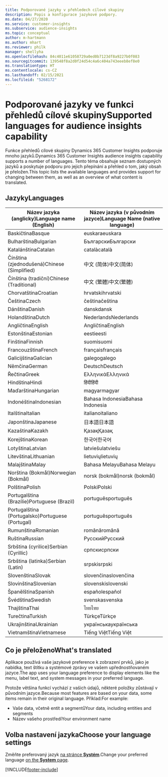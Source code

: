 ```yaml
---
title: Podporované jazyky v přehledech cílové skupiny
description: Popis a konfigurace jazykové podpory.
ms.date: 04/27/2020
ms.service: customer-insights
ms.subservice: audience-insights
ms.topic: conceptual
author: m-hartmann
ms.author: mhart
ms.reviewer: philk
manager: shellyha
ms.openlocfilehash: 84c4011e61058729a0ed0b7123df8a9227b0f083
ms.sourcegitcommit: 139548f8a2d0f24d54c4a6c404a743eeeb8ef8e0
ms.translationtype: HT
ms.contentlocale: cs-CZ
ms.lasthandoff: 02/15/2021
ms.locfileid: "5268172"
---
```

# <a name="supported-languages-for-audience-insights-capability"></a><span data-ttu-id="4a37b-103">Podporované jazyky ve funkci přehledů cílové skupiny</span><span class="sxs-lookup"><span data-stu-id="4a37b-103">Supported languages for audience insights capability</span></span>

<span data-ttu-id="4a37b-104">Funkce přehledů cílové skupiny Dynamics 365 Customer Insights podporuje mnoho jazyků.</span><span class="sxs-lookup"><span data-stu-id="4a37b-104">Dynamics 365 Customer Insights audience insights capability supports a number of languages.</span></span> <span data-ttu-id="4a37b-105">Tento téma obsahuje seznam dostupných jazyků a poskytuje podporu pro jejich přepínání a přehled o tom, jaký obsah je přeložen.</span><span class="sxs-lookup"><span data-stu-id="4a37b-105">This topic lists the available languages and provides support for changing between them, as well as an overview of what content is translated.</span></span>

## <a name="languages"></a><span data-ttu-id="4a37b-106">Jazyky</span><span class="sxs-lookup"><span data-stu-id="4a37b-106">Languages</span></span>

| <span data-ttu-id="4a37b-107">Název jazyka (anglicky)</span><span class="sxs-lookup"><span data-stu-id="4a37b-107">Language name (English)</span></span>|  <span data-ttu-id="4a37b-108">Název jazyka (v původním jazyce)</span><span class="sxs-lookup"><span data-stu-id="4a37b-108">Language Name (native language)</span></span> |
| ------------- | ------------- |
| <span data-ttu-id="4a37b-109">Baskičtina</span><span class="sxs-lookup"><span data-stu-id="4a37b-109">Basque</span></span> | <span data-ttu-id="4a37b-110">euskara</span><span class="sxs-lookup"><span data-stu-id="4a37b-110">euskara</span></span> |
| <span data-ttu-id="4a37b-111">Bulharština</span><span class="sxs-lookup"><span data-stu-id="4a37b-111">Bulgarian</span></span> | <span data-ttu-id="4a37b-112">Български</span><span class="sxs-lookup"><span data-stu-id="4a37b-112">Български</span></span> |
| <span data-ttu-id="4a37b-113">Katalánština</span><span class="sxs-lookup"><span data-stu-id="4a37b-113">Catalan</span></span> | <span data-ttu-id="4a37b-114">català</span><span class="sxs-lookup"><span data-stu-id="4a37b-114">català</span></span> |
| <span data-ttu-id="4a37b-115">Čínština (zjednodušená)</span><span class="sxs-lookup"><span data-stu-id="4a37b-115">Chinese (Simplified)</span></span> | <span data-ttu-id="4a37b-116">中文 (简体)</span><span class="sxs-lookup"><span data-stu-id="4a37b-116">中文(简体)</span></span> |
| <span data-ttu-id="4a37b-117">Čínština (tradiční)</span><span class="sxs-lookup"><span data-stu-id="4a37b-117">Chinese (Traditional)</span></span> | <span data-ttu-id="4a37b-118">中文 (繁體)</span><span class="sxs-lookup"><span data-stu-id="4a37b-118">中文(繁體)</span></span> |
| <span data-ttu-id="4a37b-119">Chorvatština</span><span class="sxs-lookup"><span data-stu-id="4a37b-119">Croatian</span></span> | <span data-ttu-id="4a37b-120">hrvatski</span><span class="sxs-lookup"><span data-stu-id="4a37b-120">hrvatski</span></span> |
| <span data-ttu-id="4a37b-121">Čeština</span><span class="sxs-lookup"><span data-stu-id="4a37b-121">Czech</span></span> | <span data-ttu-id="4a37b-122">čeština</span><span class="sxs-lookup"><span data-stu-id="4a37b-122">čeština</span></span> |
| <span data-ttu-id="4a37b-123">Dánština</span><span class="sxs-lookup"><span data-stu-id="4a37b-123">Danish</span></span> | <span data-ttu-id="4a37b-124">dansk</span><span class="sxs-lookup"><span data-stu-id="4a37b-124">dansk</span></span> |
| <span data-ttu-id="4a37b-125">Holandština</span><span class="sxs-lookup"><span data-stu-id="4a37b-125">Dutch</span></span> | <span data-ttu-id="4a37b-126">Nederlands</span><span class="sxs-lookup"><span data-stu-id="4a37b-126">Nederlands</span></span> |
| <span data-ttu-id="4a37b-127">Angličtina</span><span class="sxs-lookup"><span data-stu-id="4a37b-127">English</span></span> | <span data-ttu-id="4a37b-128">Angličtina</span><span class="sxs-lookup"><span data-stu-id="4a37b-128">English</span></span> |
| <span data-ttu-id="4a37b-129">Estonština</span><span class="sxs-lookup"><span data-stu-id="4a37b-129">Estonian</span></span> | <span data-ttu-id="4a37b-130">eesti</span><span class="sxs-lookup"><span data-stu-id="4a37b-130">eesti</span></span> |
| <span data-ttu-id="4a37b-131">Finština</span><span class="sxs-lookup"><span data-stu-id="4a37b-131">Finnish</span></span> | <span data-ttu-id="4a37b-132">suomi</span><span class="sxs-lookup"><span data-stu-id="4a37b-132">suomi</span></span> |
| <span data-ttu-id="4a37b-133">Francouzština</span><span class="sxs-lookup"><span data-stu-id="4a37b-133">French</span></span> | <span data-ttu-id="4a37b-134">français</span><span class="sxs-lookup"><span data-stu-id="4a37b-134">français</span></span> |
| <span data-ttu-id="4a37b-135">Galicijština</span><span class="sxs-lookup"><span data-stu-id="4a37b-135">Galician</span></span> | <span data-ttu-id="4a37b-136">galego</span><span class="sxs-lookup"><span data-stu-id="4a37b-136">galego</span></span> |
| <span data-ttu-id="4a37b-137">Němčina</span><span class="sxs-lookup"><span data-stu-id="4a37b-137">German</span></span> | <span data-ttu-id="4a37b-138">Deutsch</span><span class="sxs-lookup"><span data-stu-id="4a37b-138">Deutsch</span></span> |
| <span data-ttu-id="4a37b-139">Řečtina</span><span class="sxs-lookup"><span data-stu-id="4a37b-139">Greek</span></span> | <span data-ttu-id="4a37b-140">Ελληνικά</span><span class="sxs-lookup"><span data-stu-id="4a37b-140">Ελληνικά</span></span> |
| <span data-ttu-id="4a37b-141">Hindština</span><span class="sxs-lookup"><span data-stu-id="4a37b-141">Hindi</span></span> | <span data-ttu-id="4a37b-142">हिंदी</span><span class="sxs-lookup"><span data-stu-id="4a37b-142">हिंदी</span></span> |
| <span data-ttu-id="4a37b-143">Maďarština</span><span class="sxs-lookup"><span data-stu-id="4a37b-143">Hungarian</span></span> | <span data-ttu-id="4a37b-144">magyar</span><span class="sxs-lookup"><span data-stu-id="4a37b-144">magyar</span></span> |
| <span data-ttu-id="4a37b-145">Indonéština</span><span class="sxs-lookup"><span data-stu-id="4a37b-145">Indonesian</span></span> | <span data-ttu-id="4a37b-146">Bahasa Indonesia</span><span class="sxs-lookup"><span data-stu-id="4a37b-146">Bahasa Indonesia</span></span> |
| <span data-ttu-id="4a37b-147">Italština</span><span class="sxs-lookup"><span data-stu-id="4a37b-147">Italian</span></span> | <span data-ttu-id="4a37b-148">italiano</span><span class="sxs-lookup"><span data-stu-id="4a37b-148">italiano</span></span> |
| <span data-ttu-id="4a37b-149">Japonština</span><span class="sxs-lookup"><span data-stu-id="4a37b-149">Japanese</span></span> | <span data-ttu-id="4a37b-150">日本語</span><span class="sxs-lookup"><span data-stu-id="4a37b-150">日本語</span></span> |
| <span data-ttu-id="4a37b-151">Kazaština</span><span class="sxs-lookup"><span data-stu-id="4a37b-151">Kazakh</span></span> | <span data-ttu-id="4a37b-152">Қазақ</span><span class="sxs-lookup"><span data-stu-id="4a37b-152">Қазақ</span></span> |
| <span data-ttu-id="4a37b-153">Korejština</span><span class="sxs-lookup"><span data-stu-id="4a37b-153">Korean</span></span> | <span data-ttu-id="4a37b-154">한국어</span><span class="sxs-lookup"><span data-stu-id="4a37b-154">한국어</span></span> |
| <span data-ttu-id="4a37b-155">Lotyština</span><span class="sxs-lookup"><span data-stu-id="4a37b-155">Latvian</span></span> | <span data-ttu-id="4a37b-156">latviešu</span><span class="sxs-lookup"><span data-stu-id="4a37b-156">latviešu</span></span> |
| <span data-ttu-id="4a37b-157">Litevština</span><span class="sxs-lookup"><span data-stu-id="4a37b-157">Lithuanian</span></span> | <span data-ttu-id="4a37b-158">lietuvių</span><span class="sxs-lookup"><span data-stu-id="4a37b-158">lietuvių</span></span> |
| <span data-ttu-id="4a37b-159">Malajština</span><span class="sxs-lookup"><span data-stu-id="4a37b-159">Malay</span></span> | <span data-ttu-id="4a37b-160">Bahasa Melayu</span><span class="sxs-lookup"><span data-stu-id="4a37b-160">Bahasa Melayu</span></span> |
| <span data-ttu-id="4a37b-161">Norština (Bokmål)</span><span class="sxs-lookup"><span data-stu-id="4a37b-161">Norwegian (Bokmål)</span></span> | <span data-ttu-id="4a37b-162">norsk (bokmål)</span><span class="sxs-lookup"><span data-stu-id="4a37b-162">norsk (bokmål)</span></span> |
| <span data-ttu-id="4a37b-163">Polština</span><span class="sxs-lookup"><span data-stu-id="4a37b-163">Polish</span></span> | <span data-ttu-id="4a37b-164">Polski</span><span class="sxs-lookup"><span data-stu-id="4a37b-164">Polski</span></span> |
| <span data-ttu-id="4a37b-165">Portugalština (Brazílie)</span><span class="sxs-lookup"><span data-stu-id="4a37b-165">Portuguese (Brazil)</span></span> | <span data-ttu-id="4a37b-166">português</span><span class="sxs-lookup"><span data-stu-id="4a37b-166">português</span></span> |
| <span data-ttu-id="4a37b-167">Portugalština (Portugalsko)</span><span class="sxs-lookup"><span data-stu-id="4a37b-167">Portuguese (Portugal)</span></span> | <span data-ttu-id="4a37b-168">português</span><span class="sxs-lookup"><span data-stu-id="4a37b-168">português</span></span> |
| <span data-ttu-id="4a37b-169">Rumunština</span><span class="sxs-lookup"><span data-stu-id="4a37b-169">Romanian</span></span> | <span data-ttu-id="4a37b-170">română</span><span class="sxs-lookup"><span data-stu-id="4a37b-170">română</span></span> |
| <span data-ttu-id="4a37b-171">Ruština</span><span class="sxs-lookup"><span data-stu-id="4a37b-171">Russian</span></span> | <span data-ttu-id="4a37b-172">Русский</span><span class="sxs-lookup"><span data-stu-id="4a37b-172">Русский</span></span> |
| <span data-ttu-id="4a37b-173">Srbština (cyrilice)</span><span class="sxs-lookup"><span data-stu-id="4a37b-173">Serbian (Cyrillic)</span></span> | <span data-ttu-id="4a37b-174">српски</span><span class="sxs-lookup"><span data-stu-id="4a37b-174">српски</span></span> |
| <span data-ttu-id="4a37b-175">Srbština (latinka)</span><span class="sxs-lookup"><span data-stu-id="4a37b-175">Serbian (Latin)</span></span> | <span data-ttu-id="4a37b-176">srpski</span><span class="sxs-lookup"><span data-stu-id="4a37b-176">srpski</span></span> |
| <span data-ttu-id="4a37b-177">Slovenština</span><span class="sxs-lookup"><span data-stu-id="4a37b-177">Slovak</span></span> | <span data-ttu-id="4a37b-178">slovenčina</span><span class="sxs-lookup"><span data-stu-id="4a37b-178">slovenčina</span></span> |
| <span data-ttu-id="4a37b-179">Slovinština</span><span class="sxs-lookup"><span data-stu-id="4a37b-179">Slovenian</span></span> | <span data-ttu-id="4a37b-180">slovenski</span><span class="sxs-lookup"><span data-stu-id="4a37b-180">slovenski</span></span> |
| <span data-ttu-id="4a37b-181">Španělština</span><span class="sxs-lookup"><span data-stu-id="4a37b-181">Spanish</span></span> | <span data-ttu-id="4a37b-182">español</span><span class="sxs-lookup"><span data-stu-id="4a37b-182">español</span></span> |
| <span data-ttu-id="4a37b-183">Švédština</span><span class="sxs-lookup"><span data-stu-id="4a37b-183">Swedish</span></span> | <span data-ttu-id="4a37b-184">svenska</span><span class="sxs-lookup"><span data-stu-id="4a37b-184">svenska</span></span> |
| <span data-ttu-id="4a37b-185">Thajština</span><span class="sxs-lookup"><span data-stu-id="4a37b-185">Thai</span></span> | <span data-ttu-id="4a37b-186">ไทย</span><span class="sxs-lookup"><span data-stu-id="4a37b-186">ไทย</span></span> |
| <span data-ttu-id="4a37b-187">Turečtina</span><span class="sxs-lookup"><span data-stu-id="4a37b-187">Turkish</span></span> | <span data-ttu-id="4a37b-188">Türkçe</span><span class="sxs-lookup"><span data-stu-id="4a37b-188">Türkçe</span></span> |
| <span data-ttu-id="4a37b-189">Ukrajinština</span><span class="sxs-lookup"><span data-stu-id="4a37b-189">Ukrainian</span></span> | <span data-ttu-id="4a37b-190">українська</span><span class="sxs-lookup"><span data-stu-id="4a37b-190">українська</span></span> |
| <span data-ttu-id="4a37b-191">Vietnamština</span><span class="sxs-lookup"><span data-stu-id="4a37b-191">Vietnamese</span></span> | <span data-ttu-id="4a37b-192">Tiếng Việt</span><span class="sxs-lookup"><span data-stu-id="4a37b-192">Tiếng Việt</span></span> |

## <a name="whats-translated"></a><span data-ttu-id="4a37b-193">Co je přeloženo</span><span class="sxs-lookup"><span data-stu-id="4a37b-193">What's translated</span></span>

<span data-ttu-id="4a37b-194">Aplikace používá vaše jazykové preference k zobrazení prvků, jako je nabídka, text štítku a systémové zprávy ve vašem upřednostňovaném jazyce.</span><span class="sxs-lookup"><span data-stu-id="4a37b-194">The app uses your language preference to display elements like the menu, label text, and system messages in your preferred language.</span></span>

<span data-ttu-id="4a37b-195">Protože většina funkcí vychází z vašich údajů, některé položky zůstávají v původním jazyce.</span><span class="sxs-lookup"><span data-stu-id="4a37b-195">Because most features are based on your data, some items remain in their original language.</span></span> <span data-ttu-id="4a37b-196">Příklad:</span><span class="sxs-lookup"><span data-stu-id="4a37b-196">For example:</span></span>

- <span data-ttu-id="4a37b-197">Vaše data, včetně entit a segmentů</span><span class="sxs-lookup"><span data-stu-id="4a37b-197">Your data, including entities and segments</span></span>
- <span data-ttu-id="4a37b-198">Název vašeho prostředí</span><span class="sxs-lookup"><span data-stu-id="4a37b-198">Your environment name</span></span>

## <a name="choose-your-language-settings"></a><span data-ttu-id="4a37b-199">Volba nastavení jazyka</span><span class="sxs-lookup"><span data-stu-id="4a37b-199">Choose your language settings</span></span>  

<span data-ttu-id="4a37b-200">Změňte preferovaný jazyk [na stránce **Systém**](system.md).</span><span class="sxs-lookup"><span data-stu-id="4a37b-200">Change your preferred language [on the **System** page](system.md).</span></span>


[!INCLUDE[footer-include](../includes/footer-banner.md)]
